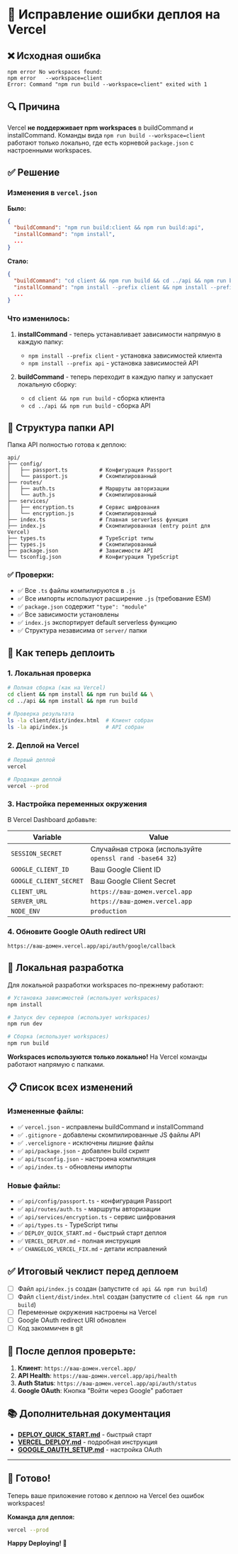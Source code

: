 # 🔧 Исправление ошибки деплоя на Vercel

## ❌ Исходная ошибка

```
npm error No workspaces found:
npm error   --workspace=client
Error: Command "npm run build --workspace=client" exited with 1
```

## 🔍 Причина

Vercel **не поддерживает npm workspaces** в buildCommand и installCommand. Команды вида `npm run build --workspace=client` работают только локально, где есть корневой `package.json` с настроенными workspaces.

## ✅ Решение

### Изменения в `vercel.json`

**Было:**
```json
{
  "buildCommand": "npm run build:client && npm run build:api",
  "installCommand": "npm install",
  ...
}
```

**Стало:**
```json
{
  "buildCommand": "cd client && npm run build && cd ../api && npm run build",
  "installCommand": "npm install --prefix client && npm install --prefix api",
  ...
}
```

### Что изменилось:

1. **installCommand** - теперь устанавливает зависимости напрямую в каждую папку:
   - `npm install --prefix client` - установка зависимостей клиента
   - `npm install --prefix api` - установка зависимостей API

2. **buildCommand** - теперь переходит в каждую папку и запускает локальную сборку:
   - `cd client && npm run build` - сборка клиента
   - `cd ../api && npm run build` - сборка API

## 📂 Структура папки API

Папка API полностью готова к деплою:

```
api/
├── config/
│   ├── passport.ts          # Конфигурация Passport
│   └── passport.js          # Скомпилированный
├── routes/
│   ├── auth.ts              # Маршруты авторизации
│   └── auth.js              # Скомпилированный
├── services/
│   ├── encryption.ts        # Сервис шифрования
│   └── encryption.js        # Скомпилированный
├── index.ts                 # Главная serverless функция
├── index.js                 # Скомпилированная (entry point для Vercel)
├── types.ts                 # TypeScript типы
├── types.js                 # Скомпилированный
├── package.json             # Зависимости API
└── tsconfig.json            # Конфигурация TypeScript
```

### ✅ Проверки:

- ✅ Все `.ts` файлы компилируются в `.js`
- ✅ Все импорты используют расширение `.js` (требование ESM)
- ✅ `package.json` содержит `"type": "module"`
- ✅ Все зависимости установлены
- ✅ `index.js` экспортирует default serverless функцию
- ✅ Структура независима от `server/` папки

## 🚀 Как теперь деплоить

### 1. Локальная проверка

```bash
# Полная сборка (как на Vercel)
cd client && npm install && npm run build && \
cd ../api && npm install && npm run build

# Проверка результата
ls -la client/dist/index.html  # Клиент собран
ls -la api/index.js            # API собран
```

### 2. Деплой на Vercel

```bash
# Первый деплой
vercel

# Продакшн деплой
vercel --prod
```

### 3. Настройка переменных окружения

В Vercel Dashboard добавьте:

| Variable | Value |
|----------|-------|
| `SESSION_SECRET` | Случайная строка (используйте `openssl rand -base64 32`) |
| `GOOGLE_CLIENT_ID` | Ваш Google Client ID |
| `GOOGLE_CLIENT_SECRET` | Ваш Google Client Secret |
| `CLIENT_URL` | `https://ваш-домен.vercel.app` |
| `SERVER_URL` | `https://ваш-домен.vercel.app` |
| `NODE_ENV` | `production` |

### 4. Обновите Google OAuth redirect URI

```
https://ваш-домен.vercel.app/api/auth/google/callback
```

## 🔄 Локальная разработка

Для локальной разработки workspaces по-прежнему работают:

```bash
# Установка зависимостей (использует workspaces)
npm install

# Запуск dev серверов (использует workspaces)
npm run dev

# Сборка (использует workspaces)
npm run build
```

**Workspaces используются только локально!** На Vercel команды работают напрямую с папками.

## 📋 Список всех изменений

### Измененные файлы:
- ✅ `vercel.json` - исправлены buildCommand и installCommand
- ✅ `.gitignore` - добавлены скомпилированные JS файлы API
- ✅ `.vercelignore` - исключены лишние файлы
- ✅ `api/package.json` - добавлен build скрипт
- ✅ `api/tsconfig.json` - настроена компиляция
- ✅ `api/index.ts` - обновлены импорты

### Новые файлы:
- ✅ `api/config/passport.ts` - конфигурация Passport
- ✅ `api/routes/auth.ts` - маршруты авторизации
- ✅ `api/services/encryption.ts` - сервис шифрования
- ✅ `api/types.ts` - TypeScript типы
- ✅ `DEPLOY_QUICK_START.md` - быстрый старт деплоя
- ✅ `VERCEL_DEPLOY.md` - полная инструкция
- ✅ `CHANGELOG_VERCEL_FIX.md` - детали исправлений

## ✅ Итоговый чеклист перед деплоем

- [ ] Файл `api/index.js` создан (запустите `cd api && npm run build`)
- [ ] Файл `client/dist/index.html` создан (запустите `cd client && npm run build`)
- [ ] Переменные окружения настроены на Vercel
- [ ] Google OAuth redirect URI обновлен
- [ ] Код закоммичен в git

## 🎯 После деплоя проверьте:

1. **Клиент**: `https://ваш-домен.vercel.app/`
2. **API Health**: `https://ваш-домен.vercel.app/api/health`
3. **Auth Status**: `https://ваш-домен.vercel.app/api/auth/status`
4. **Google OAuth**: Кнопка "Войти через Google" работает

## 📚 Дополнительная документация

- **[DEPLOY_QUICK_START.md](./DEPLOY_QUICK_START.md)** - быстрый старт
- **[VERCEL_DEPLOY.md](./VERCEL_DEPLOY.md)** - подробная инструкция
- **[GOOGLE_OAUTH_SETUP.md](./GOOGLE_OAUTH_SETUP.md)** - настройка OAuth

---

## 🎉 Готово!

Теперь ваше приложение готово к деплою на Vercel без ошибок workspaces!

**Команда для деплоя:**
```bash
vercel --prod
```

**Happy Deploying! 🚀**

